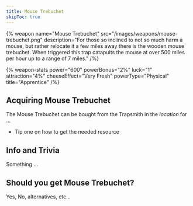 ```yaml
---
title: Mouse Trebuchet
skipToc: true
---
```


{% weapon
 name="Mouse Trebuchet"
 src="/images/weapons/mouse-trebuchet.png"
 description="For those so inclined to not so much harm a mouse, but rather relocate it a few miles away there is the wooden mouse trebuchet. When triggered this trap catapults the mouse at over 500 miles per hour up to a range of 7 miles."
/%}

{% weapon-stats
 power="600"
 powerBonus="2%"
 luck="1"
 attraction="4%"
 cheeseEffect="Very Fresh"
 powerType="Physical"
 title="Apprentice"
/%}

## Acquiring Mouse Trebuchet

The Mouse Trebuchet can be bought from the Trapsmith in the *location* for ...

- Tip one on how to get the needed resource

## Info and Trivia

Something ...

## Should you get Mouse Trebuchet?

Yes, No, alternatives, etc...
